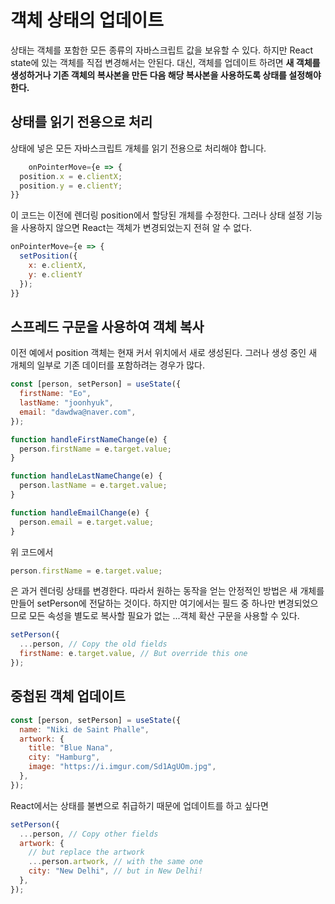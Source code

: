 # 객체 상태의 업데이트

상태는 객체를 포함한 모든 종류의 자바스크립트 값을 보유할 수 있다. 하지만 React state에 있는 객체를 직접 변경해서는 안된다. 대신, 객체를 업데이트 하려면 **새 객체를 생성하거나 기존 객체의 복사본을 만든 다음 해당 복사본을 사용하도록 상태를 설정해야 한다.**

## 상태를 읽기 전용으로 처리

상태에 넣은 모든 자바스크립트 개체를 읽기 전용으로 처리해야 합니다.

```javascript
    onPointerMove={e => {
  position.x = e.clientX;
  position.y = e.clientY;
}}
```

이 코드는 이전에 렌더링 position에서 할당된 개체를 수정한다. 그러나 상태 설정 기능을 사용하지 않으면 React는 객체가 변경되었는지 전혀 알 수 없다.

```javascript
onPointerMove={e => {
  setPosition({
    x: e.clientX,
    y: e.clientY
  });
}}
```

## 스프레드 구문을 사용하여 객체 복사

이전 예에서 position 객체는 현재 커서 위치에서 새로 생성된다. 그러나 생성 중인 새 개체의 일부로 기존 데이터를 포함하려는 경우가 많다.

```javascript
const [person, setPerson] = useState({
  firstName: "Eo",
  lastName: "joonhyuk",
  email: "dawdwa@naver.com",
});

function handleFirstNameChange(e) {
  person.firstName = e.target.value;
}

function handleLastNameChange(e) {
  person.lastName = e.target.value;
}

function handleEmailChange(e) {
  person.email = e.target.value;
}
```

위 코드에서

```javascript
person.firstName = e.target.value;
```

은 과거 렌더링 상태를 변경한다. 따라서 원하는 동작을 얻는 안정적인 방법은 새 개체를 만들어 setPerson에 전달하는 것이다. 하지만 여기에서는 필드 중 하나만 변경되었으므로 모든 속성을 별도로 복사할 필요가 없는 ...객체 확산 구문을 사용할 수 있다.

```javascript
setPerson({
  ...person, // Copy the old fields
  firstName: e.target.value, // But override this one
});
```

## 중첩된 객체 업데이트

```javascript
const [person, setPerson] = useState({
  name: "Niki de Saint Phalle",
  artwork: {
    title: "Blue Nana",
    city: "Hamburg",
    image: "https://i.imgur.com/Sd1AgUOm.jpg",
  },
});
```

React에서는 상태를 불변으로 취급하기 때문에 업데이트를 하고 싶다면

```javascript
setPerson({
  ...person, // Copy other fields
  artwork: {
    // but replace the artwork
    ...person.artwork, // with the same one
    city: "New Delhi", // but in New Delhi!
  },
});
```
